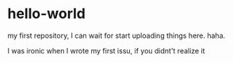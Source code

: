 # hello-world
my first repository, I can wait for start uploading things here. haha.

I was ironic when I wrote my first issu, if you didnt't realize it
